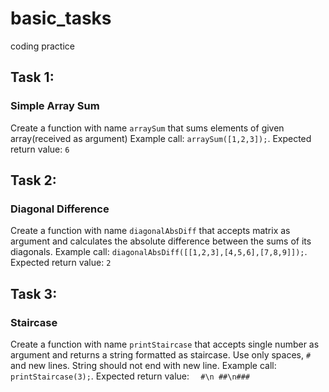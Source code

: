 # basic_tasks
coding practice


## Task 1:
### Simple Array Sum
Create a function with name `arraySum` that sums elements of given array(received as argument)
Example call: `arraySum([1,2,3]);`. Expected return value: `6`

## Task 2:
### Diagonal Difference
Create a function with name `diagonalAbsDiff` that accepts matrix as argument and
calculates the absolute difference between the sums of its diagonals.
Example call: `diagonalAbsDiff([[1,2,3],[4,5,6],[7,8,9]]);`. Expected return value: `2`

## Task 3:
### Staircase
Create a function with name `printStaircase` that accepts single number as argument and returns a string formatted as staircase. Use only spaces, `#` and new lines. String should not end with new line.
Example call: `printStaircase(3);`. Expected return value: `  #\n ##\n###`
